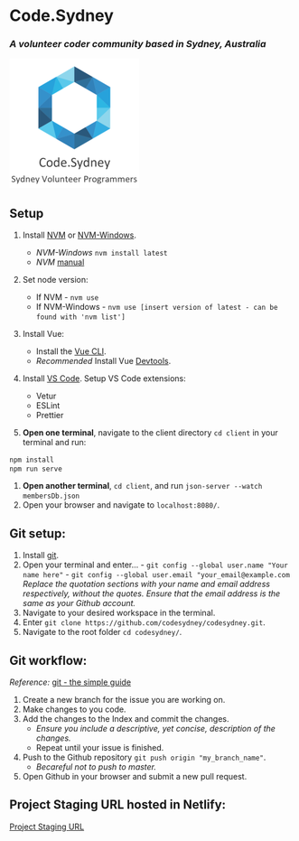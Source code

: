 # Code.Sydney

### _A volunteer coder community based in Sydney, Australia_

![Code.Sydney Logo](_docs/assets/codesydney_logo.png)

## Setup

1. Install [NVM](https://github.com/nvm-sh/nvm) or [NVM-Windows](https://github.com/coreybutler/nvm-windows).
   - _NVM-Windows_ `nvm install latest`
   - _NVM_ [manual](https://github.com/nvm-sh/nv)
2. Set node version:
   - If NVM - `nvm use`
   - If NVM-Windows - `nvm use [insert version of latest - can be found with 'nvm list']`
3. Install Vue:
   - Install the [Vue CLI](https://cli.vuejs.org/guide/installation.html).
   - _Recommended_ Install Vue [Devtools](https://vuejs.org/v2/guide/installation.html#Vue-Devtools).
   
4. Install [VS Code](https://code.visualstudio.com/download).
   Setup VS Code extensions:
   - Vetur
   - ESLint
   - Prettier
5. <b>Open one terminal</b>, navigate to the client directory `cd client` in your terminal and run:

```
npm install
npm run serve
```

1. <b>Open another terminal</b>, `cd client`, and run `json-server --watch membersDb.json`
2. Open your browser and navigate to `localhost:8080/`.

## Git setup:

1. Install [git](https://git-scm.com/downloads).
2. Open your terminal and enter... - `git config --global user.name "Your name here"` - `git config --global user.email "your_email@example.com`  
   _Replace the quotation sections with your name and email address respectively, without the quotes.
   Ensure that the email address is the same as your Github account._
3. Navigate to your desired workspace in the terminal.
4. Enter `git clone https://github.com/codesydney/codesydney.git`.
5. Navigate to the root folder `cd codesydney/`.

## Git workflow:

_Reference:_ [git - the simple guide](https://rogerdudler.github.io/git-guide/)

1. Create a new branch for the issue you are working on.
2. Make changes to you code.
3. Add the changes to the Index and commit the changes.
   - _Ensure you include a descriptive, yet concise, description of the changes._
   - Repeat until your issue is finished.
4. Push to the Github repository `git push origin "my_branch_name"`.
   - _Becareful not to push to master._
5. Open Github in your browser and submit a new pull request.

## Project Staging URL hosted in Netlify:

[Project Staging URL](https://code-dot-sydney.netlify.app/)
